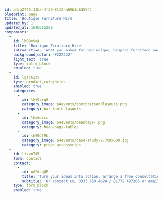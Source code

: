 ```yaml
---
id: a4ca2745-13ba-4f39-8112-a69b1d8d5941
blueprint: page
title: 'Boutique Furniture Hire'
updated_by: 1
updated_at: 1686515268
components:
  -
    id: lh09y9m4
    title: 'Boutique Furniture Hire'
    introduction: 'What you asked for was unique, bespoke furniture and carefully crafted props to WOW your guests, what we created goes far beyond anything else available in the North. Scroll down to view our extensive range and create your very own ‘wish list’ for a quick quote.'
    background_color: '#222222'
    light_text: true
    type: intro_block
    enabled: true
  -
    id: lgsc622v
    type: product_categories
    enabled: true
    categories:
      -
        id: lh09crq6
        category_image: p4events/boothbarsandlayouts.png
        category: bar-booth-layouts
      -
        id: lh09d1cc
        category_image: p4events/beanbags-.png
        category: bean-bags-tables
      -
        id: lh09df9k
        category_image: p4events/case-study-2-700x600.jpg
        category: props-accessories
  -
    id: lirvn745
    form: contact
    contact:
      -
        id: oAFdsqUE
        title: 'Turn your ideas into action, arrange a free consultation'
        subtitle: 'Or contact us… 0333 050 4624 / 01772 497206 or email us: info@p4events.co.uk'
    type: form_block
    enabled: true
---
```

